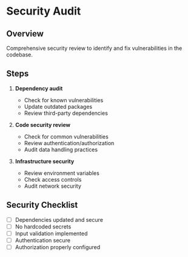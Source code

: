 # Security Audit

## Overview
Comprehensive security review to identify and fix vulnerabilities in the codebase.

## Steps
1. **Dependency audit**
   - Check for known vulnerabilities
   - Update outdated packages
   - Review third-party dependencies

2. **Code security review**
   - Check for common vulnerabilities
   - Review authentication/authorization
   - Audit data handling practices

3. **Infrastructure security**
   - Review environment variables
   - Check access controls
   - Audit network security

## Security Checklist
- [ ] Dependencies updated and secure
- [ ] No hardcoded secrets
- [ ] Input validation implemented
- [ ] Authentication secure
- [ ] Authorization properly configured